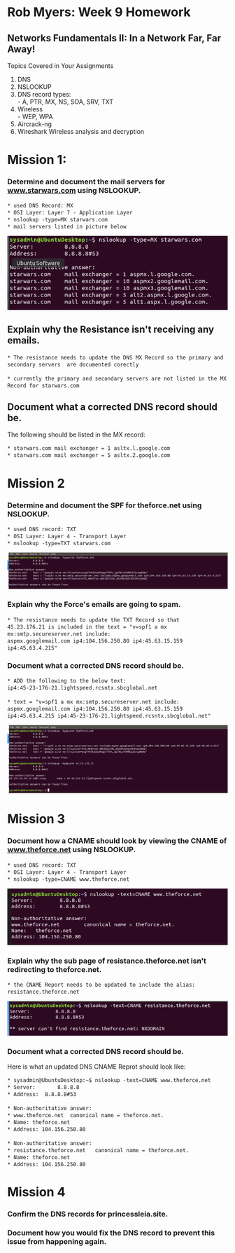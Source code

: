 
# Rob Myers: Week 9 Homework
 
## Networks Fundamentals II: In a Network Far, Far Away!

Topics Covered in Your Assignments

1)  DNS  
2)  NSLOOKUP  
3)  DNS record types:   
        - A, PTR, MX, NS, SOA, SRV, TXT
4)  Wireless   
        - WEP, WPA
5)  Aircrack-ng  
6)  Wireshark Wireless analysis and decryption

# Mission 1: 

### Determine and document the mail servers for www.starwars.com using NSLOOKUP.

    * used DNS Record: MX
    * OSI Layer: Layer 7 - Application Layer
    * nslookup -type=MX starwars.com
    * mail servers listed in picture below

![picture](IMAGE/mission1_nslookup_MX.PNG) 

## Explain why the Resistance isn't receiving any emails.

    * The resistance needs to update the DNS MX Record so the primary and secondary servers  are documented corectly

    * currently the primary and secondary servers are not listed in the MX Record for starwars.com

## Document what a corrected DNS record should be.

 The following should be listed in the MX record:

    * starwars.com mail exchanger = 1 asltx.l.google.com
    * starwars.com mail exchanger = 5 asltx.2.google.com

# Mission 2

### Determine and document the SPF for theforce.net using NSLOOKUP.
    * used DNS record: TXT
    * OSI Layer: Layer 4 - Transport Layer
    * nslookup -type=TXT starwars.com

![picture](IMAGE/mission2_txt.PNG) 

### Explain why the Force's emails are going to spam.

    * The resistance needs to update the TXT Record so that
    45.23.176.21 is included in the text = "v=spf1 a mx mx:smtp.secureserver.net include:
    aspmx.googlemail.com ip4:104.156.250.80 ip4:45.63.15.159 ip4:45.63.4.215" 

### Document what a corrected DNS record should be.

    * ADD the following to the below text: 
    ip4:45-23-176-21.lightspeed.rcsntx.sbcglobal.net

    * text = "v=spf1 a mx mx:smtp.secureserver.net include:
    aspmx.googlemail.com ip4:104.156.250.80 ip4:45.63.15.159 ip4:45.63.4.215 ip4:45-23-176-21.lightspeed.rcsntx.sbcglobal.net" 

![picture](IMAGE/mission2_yo.PNG)

# Mission 3

### Document how a CNAME should look by viewing the CNAME of www.theforce.net using NSLOOKUP.
    * used DNS record: TXT
    * OSI Layer: Layer 4 - Transport Layer
    * nslookup -type=CNAME www.theforce.net

![picture](IMAGE/mission3_number1.PNG)

### Explain why the sub page of resistance.theforce.net isn't redirecting to theforce.net.

    * the CNAME Report needs to be updated to include the alias: resistance.theforce.net

![picture](IMAGE/mission3_duce.PNG)

### Document what a corrected DNS record should be.

Here is what an updated DNS CNAME Reprot should look like:

    * sysadmin@UbuntuDesktop:~$ nslookup -text=CNAME www.theforce.net
    * Server:		8.8.8.8
    * Address:	8.8.8.8#53

    * Non-authoritative answer:
    * www.theforce.net	canonical name = theforce.net.
    * Name:	theforce.net
    * Address: 104.156.250.80

    * Non-authoritative answer:
    * resistance.theforce.net	canonical name = theforce.net.
    * Name:	theforce.net
    * Address: 104.156.250.80

# Mission 4

### Confirm the DNS records for princessleia.site.

### Document how you would fix the DNS record to prevent this issue from happening again.